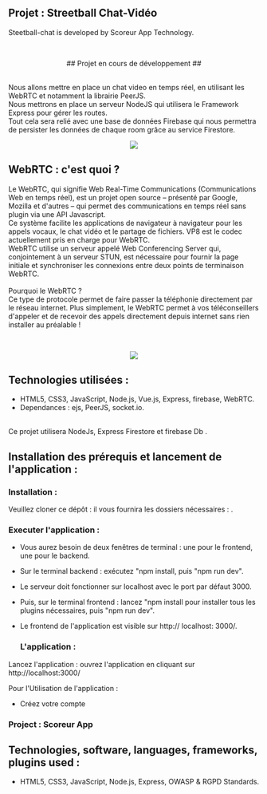 

## Projet : Streetball Chat-Vidéo  ##

Steetball-chat is developed by Scoreur App Technology.

  <br>
 <p align="center">##  Projet en cours de développement  ##</p>

  <br>
  Nous allons mettre en place un chat video en temps réel, en utilisant les WebRTC et notamment la librairie PeerJS.
   <br>
  Nous mettrons en place un serveur NodeJS qui utilisera le Framework Express pour gérer les routes.
  <br>
  Tout cela sera relié avec une base de données Firebase qui nous permettra de persister les données de chaque room grâce au service Firestore.
 
  <br>
  
   <p align="center">
 <img src="https://user-images.githubusercontent.com/90606431/194546563-ea8288e7-d52b-4c3f-98bd-abdfed095960.png")/>
  
 <br>
 
 ## WebRTC : c'est quoi ? ##
 
 Le WebRTC, qui signifie Web Real-Time Communications (Communications Web en temps réel), est un projet open source – présenté par Google, Mozilla et d'autres – qui permet des communications en temps réel sans plugin via une API Javascript.
 <br>
 Ce système facilite les applications de navigateur à navigateur pour les appels vocaux, le chat vidéo et le partage de fichiers. VP8 est le codec actuellement pris en charge pour WebRTC.
 <br>
 WebRTC utilise un serveur appelé Web Conferencing Server qui, conjointement à un serveur STUN, est nécessaire pour fournir la page initiale et synchroniser les connexions entre deux points de terminaison WebRTC.
 <br>
 <br>
 Pourquoi le WebRTC ?
 <br>
Ce type de protocole permet de faire passer la téléphonie directement par le réseau internet. Plus simplement, le WebRTC permet à vos téléconseillers d'appeler et de recevoir des appels directement depuis internet sans rien installer au préalable !

<br>
   <p align="center">
 <img src="https://user-images.githubusercontent.com/90606431/194547292-96ced190-6ce1-4098-a112-81f01adb34bd.png")/>

<br>


 ## Technologies utilisées : ##
 
- HTML5, CSS3, JavaScript, Node.js, Vue.js, Express, firebase, WebRTC.
- Dependances : ejs, PeerJS, socket.io.

 <br>
 Ce projet utilisera NodeJs, Express Firestore et firebase Db . 
 
 <br>

 ## Installation des prérequis et lancement de l'application : ##

   ### Installation : ###

Veuillez cloner ce dépôt : il vous fournira les  dossiers nécessaires : .



   ### Executer l'application : ###

- Vous aurez besoin de deux fenêtres de terminal : une pour le frontend, une pour le backend. 
- Sur le terminal backend : exécutez "npm install, puis "npm run dev". 
- Le serveur doit fonctionner sur localhost avec le port par défaut 3000. 
- Puis, sur le terminal frontend : lancez "npm install pour installer tous les plugins nécessaires, puis "npm run dev". 
- Le frontend de l'application est visible sur http:// localhost: 3000/.
    
    
    ### L'application :  ###
   
Lancez l'application : ouvrez l'application en cliquant sur http://localhost:3000/

Pour l'Utilisation de l'application : 

- Créez votre compte


 ### Project  : Scoreur App ###


## Technologies, software, languages, frameworks, plugins used : ##

- HTML5, CSS3, JavaScript, Node.js, Express, OWASP & RGPD Standards.


<br>


